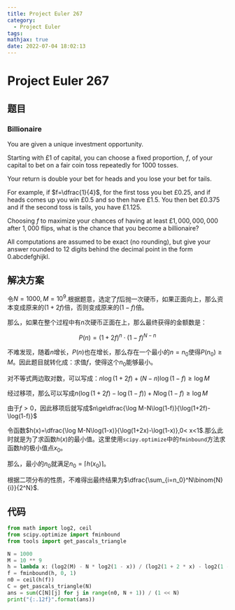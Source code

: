 ```yaml
---
title: Project Euler 267
category:
  - Project Euler
tags:
mathjax: true
date: 2022-07-04 18:02:13
---
```


<escape><!-- more --></escape>

# Project Euler 267

## 题目

### Billionaire

You are given a unique investment opportunity.

Starting with $£1$ of capital, you can choose a fixed proportion, $f$, of your capital to bet on a fair coin toss repeatedly for $1000$ tosses.

Your return is double your bet for heads and you lose your bet for tails.

For example, if $f=\dfrac{1}{4}$,  for the first toss you bet $£0.25$, and if heads comes up you win $£0.5$ and so then have $£1.5$. You then bet $£0.375$ and if the second toss is tails, you have $£1.125$.

Choosing $f$ to maximize your chances of having at least $£1,000,000,000$ after $1,000$ flips, what is the chance that you become a billionaire?

All computations are assumed to be exact (no rounding), but give your answer rounded to $12$ digits behind the decimal point in the form 0.abcdefghijkl.

## 解决方案

令$N=1000,M=10^9$.根据题意，选定了$f$后抛一次硬币，如果正面向上，那么资本变成原来的$(1+2f)$倍，否则变成原来的$(1-f)$倍。

那么，如果在整个过程中有$n$次硬币正面在上，那么最终获得的金额数是：

$$P(n)=(1+2f)^n\cdot(1-f)^{N-n}$$

不难发现，随着$n$增长，$P(n)$也在增长，那么存在一个最小的$n=n_0$使得$P(n_0)\ge M$。因此题目就转化成：求值$f$，使得这个$n_0$能够最小。

对不等式两边取对数，可以写成：$n\log(1+2f)+(N-n)\log(1-f)\ge \log M$

经过移项，那么可以写成$n(\log(1+2f)-\log(1-f))+N\log(1-f)\ge \log M$

由于$f>0$，因此移项后就写成$n\ge\dfrac{\log M-N\log(1-f)}{\log(1+2f)-\log(1-f)}$

令函数$h(x)=\dfrac{\log M-N\log(1-x)}{\log(1+2x)-\log(1-x)},0< x<1$.那么此时就是为了求函数$h(x)$的最小值。这里使用`scipy.optimize`中的`fminbound`方法求函数$h$的极小值点$x_0$。

那么，最小的$n_0$就满足$n_0=\lceil h(x_0)\rceil$。

根据二项分布的性质，不难得出最终结果为$\dfrac{\sum_{i=n_0}^N\binom{N}{i}}{2^N}$.

## 代码

```py
from math import log2, ceil
from scipy.optimize import fminbound
from tools import get_pascals_triangle

N = 1000
M = 10 ** 9
h = lambda x: (log2(M) - N * log2(1 - x)) / (log2(1 + 2 * x) - log2(1 - x))
f = fminbound(h, 0, 1)
n0 = ceil(h(f))
C = get_pascals_triangle(N)
ans = sum(C[N][j] for j in range(n0, N + 1)) / (1 << N)
print("{:.12f}".format(ans))

```

